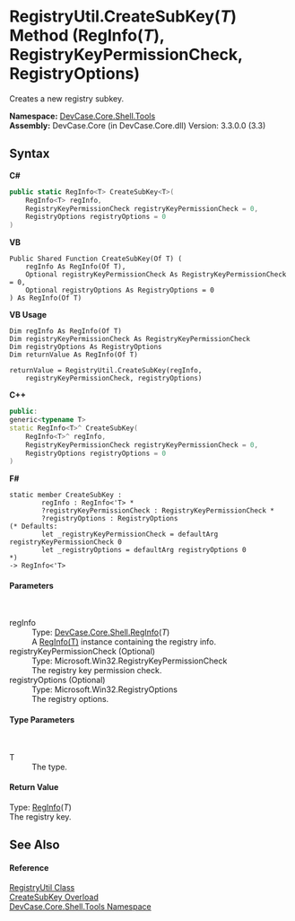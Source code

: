 # RegistryUtil.CreateSubKey(*T*) Method (RegInfo(*T*), RegistryKeyPermissionCheck, RegistryOptions)
 

Creates a new registry subkey.

**Namespace:**&nbsp;<a href="N_DevCase_Core_Shell_Tools">DevCase.Core.Shell.Tools</a><br />**Assembly:**&nbsp;DevCase.Core (in DevCase.Core.dll) Version: 3.3.0.0 (3.3)

## Syntax

**C#**<br />
``` C#
public static RegInfo<T> CreateSubKey<T>(
	RegInfo<T> regInfo,
	RegistryKeyPermissionCheck registryKeyPermissionCheck = 0,
	RegistryOptions registryOptions = 0
)

```

**VB**<br />
``` VB
Public Shared Function CreateSubKey(Of T) ( 
	regInfo As RegInfo(Of T),
	Optional registryKeyPermissionCheck As RegistryKeyPermissionCheck = 0,
	Optional registryOptions As RegistryOptions = 0
) As RegInfo(Of T)
```

**VB Usage**<br />
``` VB Usage
Dim regInfo As RegInfo(Of T)
Dim registryKeyPermissionCheck As RegistryKeyPermissionCheck
Dim registryOptions As RegistryOptions
Dim returnValue As RegInfo(Of T)

returnValue = RegistryUtil.CreateSubKey(regInfo, 
	registryKeyPermissionCheck, registryOptions)
```

**C++**<br />
``` C++
public:
generic<typename T>
static RegInfo<T>^ CreateSubKey(
	RegInfo<T>^ regInfo, 
	RegistryKeyPermissionCheck registryKeyPermissionCheck = 0, 
	RegistryOptions registryOptions = 0
)
```

**F#**<br />
``` F#
static member CreateSubKey : 
        regInfo : RegInfo<'T> * 
        ?registryKeyPermissionCheck : RegistryKeyPermissionCheck * 
        ?registryOptions : RegistryOptions 
(* Defaults:
        let _registryKeyPermissionCheck = defaultArg registryKeyPermissionCheck 0
        let _registryOptions = defaultArg registryOptions 0
*)
-> RegInfo<'T> 

```


#### Parameters
&nbsp;<dl><dt>regInfo</dt><dd>Type: <a href="T_DevCase_Core_Shell_RegInfo_1">DevCase.Core.Shell.RegInfo</a>(*T*)<br />A <a href="T_DevCase_Core_Shell_RegInfo_1">RegInfo(T)</a> instance containing the registry info.</dd><dt>registryKeyPermissionCheck (Optional)</dt><dd>Type: Microsoft.Win32.RegistryKeyPermissionCheck<br />The registry key permission check.</dd><dt>registryOptions (Optional)</dt><dd>Type: Microsoft.Win32.RegistryOptions<br />The registry options.</dd></dl>

#### Type Parameters
&nbsp;<dl><dt>T</dt><dd>The type.</dd></dl>

#### Return Value
Type: <a href="T_DevCase_Core_Shell_RegInfo_1">RegInfo</a>(*T*)<br />The registry key.

## See Also


#### Reference
<a href="T_DevCase_Core_Shell_Tools_RegistryUtil">RegistryUtil Class</a><br /><a href="Overload_DevCase_Core_Shell_Tools_RegistryUtil_CreateSubKey">CreateSubKey Overload</a><br /><a href="N_DevCase_Core_Shell_Tools">DevCase.Core.Shell.Tools Namespace</a><br />